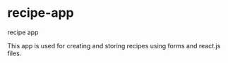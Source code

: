 # recipe-app
recipe app


This app is used for creating and storing recipes using forms and react.js files.
